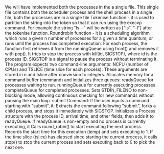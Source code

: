 We will have implemented both the processes in the a single file. This single file contains both the scheduler process and the shell process in a single file, both the processes are in a single file
Tokenise function - it is used to partition the string into the token so that it can run using the execvp command. For example the string "ls -l" will be written as ["ls", "-l"] after the tokenise function.
Roundrobin function - it is a scheduling algorithm which runs a given n number of processes for a given a time quantum, or runs until the process has completed execution.
For each process, the function first retrieves it from the runningQueue using front() and removes it with pop(). It tries to stop the process with kill(id, SIGSTOP), where id is the process ID. SIGSTOP is a signal to pause the process without terminating it.
The program expects two command-line arguments: NCPU (number of CPUs) and TSLICE (time slice for each process). These arguments are stored in n and tslice after conversion to integers.
Allocates memory for a command buffer (command) and initializes three queues:
readyQueue for processes waiting to run.
runningQueue for currently executing processes.
completeQueue for completed processes.
Sets STDIN_FILENO to non-blocking mode, allowing continuous checking for new commands without pausing the main loop.
submit Command: If the user inputs a command starting with "submit", it:
Extracts the command following "submit", forks a child process, and stops it immediately with SIGSTOP.
Initializes a Process structure with the process ID, arrival time, and other fields, then adds it to readyQueue.
If readyQueue is non-empty and no process is currently executing, it Calls round_robin() to start executing the next process. Records the start time for this execution (temp) and sets executing to 1.
If the time slice (tslice) has elapsed since starting the current process, it calls stop() to stop the current process and sets executing back to 0 to pick the next one.
